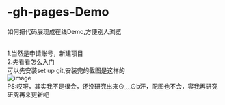 # -gh-pages-Demo
如何把代码展现成在线Demo,方便别人浏览

<br>1.当然是申请账号，新建项目
<br>2.先看看怎么入门
      <br>可以先安装set up git,安装完的截图是这样的
      <br> ![image](http://github.com/Hiooary/-gh-pages-Demo/edit/master/images/install_git.png)
<br>PS:哎呀，其实我不是很会，还没研究出来⊙﹏⊙b汗，配图也不会，容我再研究 研究再来更新吧
